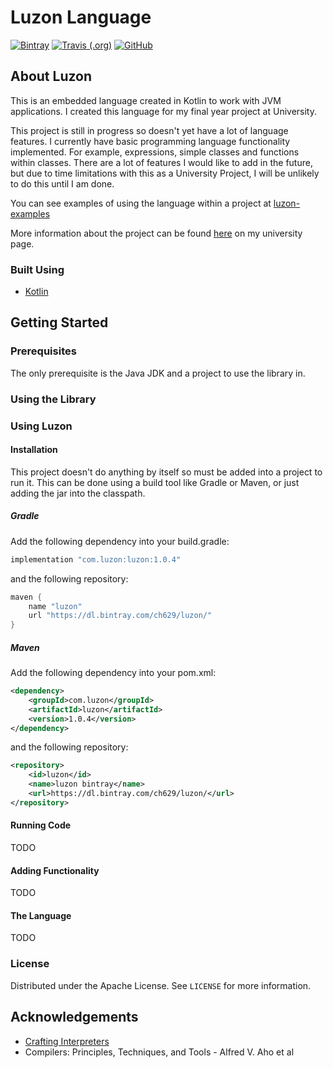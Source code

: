 # Luzon Language

[![Bintray][bintray-svg-url]][bintray-url]
[![Travis (.org)][travis-svg-url]][travis-url]
[![GitHub][license-svg-url]][license-url]

## About Luzon
This is an embedded language created in Kotlin to work with JVM applications.
I created this language for my final year project at University.

This project is still in progress so doesn't yet have a lot of language features.
I currently have basic programming language functionality implemented. For example, expressions, simple classes and functions within classes.
There are a lot of features I would like to add in the future, but due to time limitations with this as a University Project, I will be unlikely to do this until I am done.

You can see examples of using the language within a project at [luzon-examples](https://www.github.com/ch629/luzon-examples)

More information about the project can be found [here](https://folio.brighton.ac.uk/user/ch629/luzon) on my university page.

### Built Using
* [Kotlin](https://kotlinlang.org/)

## Getting Started
### Prerequisites
The only prerequisite is the Java JDK and a project to use the library in.

### Using the Library


### Using Luzon
#### Installation
This project doesn't do anything by itself so must be added into a project to run it.
This can be done using a build tool like Gradle or Maven, or just adding the jar
into the classpath.

##### Gradle
Add the following dependency into your build.gradle:
```groovy
implementation "com.luzon:luzon:1.0.4"
```

and the following repository:
```groovy
maven {
    name "luzon"
    url "https://dl.bintray.com/ch629/luzon/"
}
```

##### Maven
Add the following dependency into your pom.xml:
```xml
<dependency>
    <groupId>com.luzon</groupId>
    <artifactId>luzon</artifactId>
    <version>1.0.4</version>
</dependency>
```

and the following repository:
```xml
<repository>
    <id>luzon</id>
    <name>luzon bintray</name>
    <url>https://dl.bintray.com/ch629/luzon/</url>
</repository>
```

#### Running Code
TODO

#### Adding Functionality
TODO

#### The Language
TODO

### License
Distributed under the Apache License. See `LICENSE` for more information.

## Acknowledgements
* [Crafting Interpreters](https://craftinginterpreters.com/)
* Compilers: Principles, Techniques, and Tools - Alfred V. Aho et al

[bintray-url]: https://bintray.com/ch629/luzon/luzon/_latestVersion
[bintray-svg-url]: https://img.shields.io/bintray/v/ch629/luzon/luzon?style=for-the-badge
[travis-url]: https://travis-ci.org/ch629/luzon
[travis-svg-url]: https://img.shields.io/travis/ch629/luzon?style=for-the-badge
[license-url]: https://opensource.org/licenses/Apache-2.0
[license-svg-url]: https://img.shields.io/github/license/ch629/luzon?style=for-the-badge
